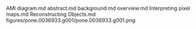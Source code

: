 AMI diagram.md
abstract.md
background.md
overview.md
Interpreting pixel maps.md
Reconstructing Objects.md
figures/pone.0036933.g001/pone.0036933.g001.png